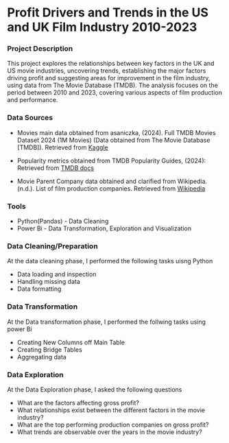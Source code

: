 # Profit Drivers and Trends in the US and UK Film Industry 2010-2023
### Project Description 
This project explores the relationships between key factors in the UK and US movie industries, uncovering trends, establishing the major factors driving profit and suggesting areas for improvement in the film industry, using data from The Movie Database (TMDB). The analysis focuses on the period between 2010 and 2023, covering various aspects of film production and performance.
### Data Sources
- Movies main data obtained from asaniczka, (2024). Full TMDB Movies Dataset 2024 (1M Movies) (Data obtained from The Movie Database [TMDB]). Retrieved from [Kaggle](https://www.kaggle.com/datasets/asaniczka/tmdb-movies-dataset-2023-930k-movies/data)

- Popularity metrics obtained from TMDB Popularity Guides, (2024): Retrieved from [TMDB docs](https://developer.themoviedb.org/docs/popularity-and-trending#tv-shows)

- Movie Parent Company data obtained and clarified from Wikipedia. (n.d.). List of film production companies. Retrieved from [Wikipedia](https://en.wikipedia.org/wiki/List_of_film_production_companies)

### Tools
- Python(Pandas) - Data Cleaning 
- Power Bi - Data Transformation, Exploration and Visualization

### Data Cleaning/Preparation
At the data cleaning phase, I performed the following tasks uisng Python
- Data loading and inspection
- Handling missing data
- Data formatting

### Data Transformation
At the Data transformation phase, I performed the follwing tasks using power Bi
- Creating New Columns off Main Table
- Creating Bridge Tables
- Aggregating data

### Data Exploration
At the Data Exploration phase, I asked the following questions
- What are the factors affecting gross profit?
- What relationships exist between the different factors in the movie industry?
- What are the top performing production companies on gross profit?
- What trends are observable over the years in the movie industry?
